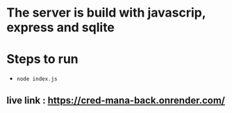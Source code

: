 # The server is build with javascrip, express and sqlite

# Steps to run
- `node index.js`
## live link : https://cred-mana-back.onrender.com/
